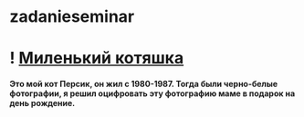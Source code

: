 # zadanieseminar
# ! [Миленький котяшка](https://github.com/ProSait/zadanieseminar/blob/master/%D0%BA%D0%BE%D1%82%D0%B8%D0%BA%20%D0%B2%20%D1%86%D0%B2%D0%B5%D1%82%D0%B5.png?raw=true)
#### Это мой кот Персик, он жил с 1980-1987. Тогда были черно-белые фотографии, я решил оцифровать эту фотографию маме в подарок на день рождение.
